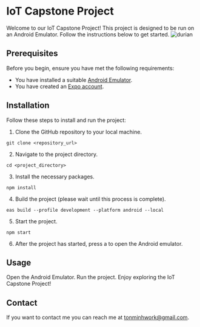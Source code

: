# IoT Capstone Project

Welcome to our IoT Capstone Project! This project is designed to be run on an Android Emulator. Follow the instructions below to get started.
![durian](https://github.com/tonminhce/iot-durian/assets/87883380/59093fe0-77f2-4c01-b862-08ff13269e93)

## Prerequisites

Before you begin, ensure you have met the following requirements:

- You have installed a suitable [Android Emulator](https://developer.android.com/studio/run/managing-avds).
- You have created an [Expo account](https://expo.dev/signup).

## Installation

Follow these steps to install and run the project:

1. Clone the GitHub repository to your local machine.

```terminal
git clone <repository_url>
```
2. Navigate to the project directory.
```terminal
cd <project_directory>
```
3. Install the necessary packages.
```terminal
npm install
```
4. Build the project (please wait until this process is complete).
```terminal
eas build --profile development --platform android --local
```
5. Start the project.
```terminal
npm start
```
6. After the project has started, press a to open the Android emulator.

## Usage
Open the Android Emulator.
Run the project.
Enjoy exploring the IoT Capstone Project!
## Contact
If you want to contact me you can reach me at tonminhwork@gmail.com.
